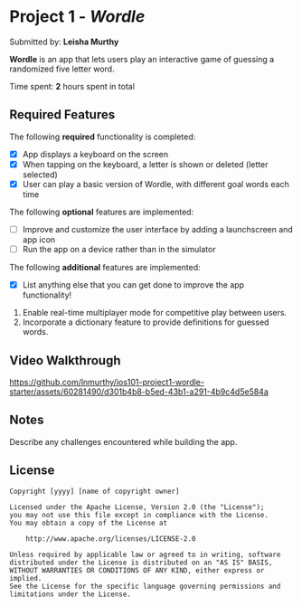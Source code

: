 # Project 1 - *Wordle*

Submitted by: **Leisha Murthy**

**Wordle** is an app that lets users play an interactive game of guessing a randomized five letter word.

Time spent: **2** hours spent in total

## Required Features

The following **required** functionality is completed:

- [x] App displays a keyboard on the screen
- [x] When tapping on the keyboard, a letter is shown or deleted (letter selected)
- [x] User can play a basic version of Wordle, with different goal words each time

The following **optional** features are implemented:

- [ ] Improve and customize the user interface by adding a launchscreen and app icon
- [ ] Run the app on a device rather than in the simulator

The following **additional** features are implemented:

- [x] List anything else that you can get done to improve the app functionality!
1. Enable real-time multiplayer mode for competitive play between users.
2. Incorporate a dictionary feature to provide definitions for guessed words.
   
## Video Walkthrough

https://github.com/lnmurthy/ios101-project1-wordle-starter/assets/60281490/d301b4b8-b5ed-43b1-a291-4b9c4d5e584a



## Notes

Describe any challenges encountered while building the app.

## License

    Copyright [yyyy] [name of copyright owner]

    Licensed under the Apache License, Version 2.0 (the "License");
    you may not use this file except in compliance with the License.
    You may obtain a copy of the License at

        http://www.apache.org/licenses/LICENSE-2.0

    Unless required by applicable law or agreed to in writing, software
    distributed under the License is distributed on an "AS IS" BASIS,
    WITHOUT WARRANTIES OR CONDITIONS OF ANY KIND, either express or implied.
    See the License for the specific language governing permissions and
    limitations under the License.
